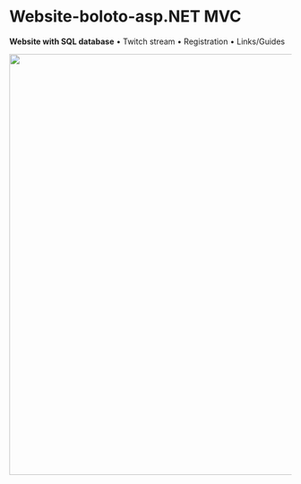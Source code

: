 # Website-boloto-asp.NET MVC
**Website with SQL database**
• Twitch stream
• Registration
• Links/Guides


<p align="center">
  <img width="800" height="750" src="https://user-images.githubusercontent.com/17459523/210518821-65c39ddb-8353-4fa2-9127-22d15ff66996.png">



</p>
